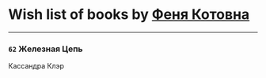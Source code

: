 # Wish list of books by [Феня Котовна](https://plus.google.com/u/0/109746193906459706720/)
---

### `62` Железная Цепь
Кассандра Клэр

